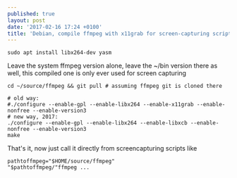 ```yaml
---
published: true
layout: post
date: '2017-02-16 17:24 +0100'
title: 'Debian, compile ffmpeg with x11grab for screen-capturing scripts'
---
```

    sudo apt install libx264-dev yasm

Leave the system ffmpeg version alone, leave the ~/bin version there as well, this compiled one is only ever used for screen capturing

    cd ~/source/ffmpeg && git pull # assuming ffmpeg git is cloned there
    
    # old way:
    #./configure --enable-gpl --enable-libx264 --enable-x11grab --enable-nonfree --enable-version3
    # new way, 2017:
    ./configure --enable-gpl --enable-libx264 --enable-libxcb --enable-nonfree --enable-version3
    make
    
That's it, now just call it directly from screencapturing scripts like 

    pathtoffmpeg="$HOME/source/ffmpeg"
    "$pathtoffmpeg/"ffmpeg ...
